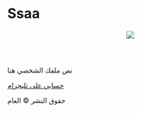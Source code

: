 # Ssaa<!DOCTYPE html>

<html>

<head>

 <title>عنوان صفحتك هنا</title>

 <meta charset="UTF-8">

 <link rel="stylesheet" href="style.css">

</head>

<body>

 <header>

  <img src="تصميم الشعار هنا"/>

 </header>

 <main>

  <p>نص ملفك الشخصي هنا</p>

  <a href="https://t.me/Vipa2024">حسابي على تليجرام</a>

 </main>

 <footer>

  <p>حقوق النشر © العام</p>

 </footer>

</body>

</html>
